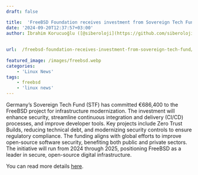 ```yaml
---
draft: false

title:  'FreeBSD Foundation receives investment from Sovereign Tech Fund'
date: '2024-09-20T12:37:57+03:00'
author: İbrahim Korucuoğlu ([@siberoloji](https://github.com/siberoloji))
 
 
url:  /freebsd-foundation-receives-investment-from-sovereign-tech-fund/
 
featured_image: /images/freebsd.webp
categories:
    - 'Linux News'
tags:
    - freebsd
    - 'linux news'
---
```

Germany’s Sovereign Tech Fund (STF) has committed €686,400 to the FreeBSD project for infrastructure modernization. The investment will enhance security, streamline continuous integration and delivery (CI/CD) processes, and improve developer tools. Key projects include Zero Trust Builds, reducing technical debt, and modernizing security controls to ensure regulatory compliance. The funding aligns with global efforts to improve open-source software security, benefiting both public and private sectors. The initiative will run from 2024 through 2025, positioning FreeBSD as a leader in secure, open-source digital infrastructure.

You can read more details <a href="https://freebsdfoundation.org/blog/sovereign-tech-fund-to-invest-e686400-in-freebsd-infrastructure-modernization/">here</a>.
